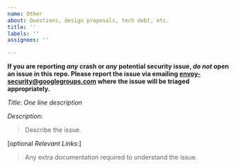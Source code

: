 ```yaml
---
name: Other
about: Questions, design proposals, tech debt, etc.
title: ''
labels: ''
assignees: ''

---
```


**If you are reporting *any* crash or *any* potential security issue, *do not*
open an issue in this repo. Please report the issue via emailing
envoy-security@googlegroups.com where the issue will be triaged appropriately.**

*Title*: *One line description*

*Description*:
>Describe the issue.

[optional *Relevant Links*:]
>Any extra documentation required to understand the issue.
